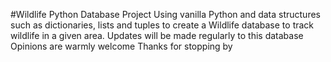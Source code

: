 #Wildlife Python Database Project
Using vanilla Python and data structures such as dictionaries, lists and tuples to create a Wildlife database to track wildlife in a given area. 
Updates will be made regularly to this database
Opinions are warmly welcome
Thanks for stopping by
